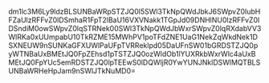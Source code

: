 dm1lc3M6Ly9ldzBLSUNBaWRpSTZJQ0l5SWl3TkNpQWdJbkJ6SWpvZ0lubHFZaUlzRFFvZ0lDSmhaR1FpT2lBaU16VXVNakk1TGpJd09DNHlNU0lzRFFvZ0lDSndiM0owSWpvZ0lqSTRNek00SWl3TkNpQWdJbWxrSWpvZ0lqRXdabVV3WlRKa0xUUmpabU10TkRZME15MWhPV1poTFdZNE1UaG1NekZqWkdNek1DSXNEUW9nSUNKaGFXUWlPaUFpTVRReklpd05DaUFnSW01bGRDSTZJQ0pyWTNBaUxBMEtJQ0FpZEhsd1pTSTZJQ0ozWldOb1lYUXRkbWxrWlc4aUxBMEtJQ0FpYUc5emRDSTZJQ0lpTEEwS0lDQWljR0YwYUNJNklDSWlMQTBLSUNBaWRHeHpJam9nSWlJTkNuMD0=
